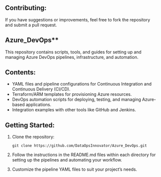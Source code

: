 ## Contributing:
If you have suggestions or improvements, feel free to fork the repository and submit a pull request.

## Azure_DevOps**
This repository contains scripts, tools, and guides for setting up and managing Azure DevOps pipelines, infrastructure, and automation.

## Contents:
- YAML files and pipeline configurations for Continuous Integration and Continuous Delivery (CI/CD).
- Terraform/ARM templates for provisioning Azure resources.
- DevOps automation scripts for deploying, testing, and managing Azure-based applications.
- Integration examples with other tools like GitHub and Jenkins.

## Getting Started:
1. Clone the repository:
   
       git clone https://github.com/DataOpsInnovator/Azure_DevOps.git
   
3. Follow the instructions in the README.md files within each directory for setting up the pipelines and automating your workflow.

4. Customize the pipeline YAML files to suit your project’s needs.
